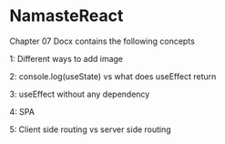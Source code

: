 # NamasteReact
Chapter 07 
Docx contains the following concepts

1: Different ways to add image

2: console.log(useState) vs what does useEffect return

3: useEffect without any dependency

4: SPA

5: Client side routing vs server side routing

